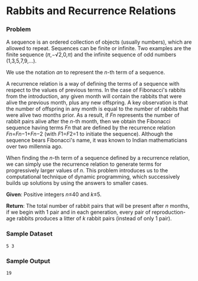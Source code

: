 # Rabbits and Recurrence Relations

### Problem

A sequence is an ordered collection of objects (usually numbers), which are allowed to repeat. Sequences can be finite or infinite. Two examples are the finite sequence (*π*,−√2,0,*π*) and the infinite sequence of odd numbers (1,3,5,7,9,…). 

We use the notation *an* to represent the *n*-th term of a sequence.

A recurrence relation is a way of defining the terms of a sequence with respect to the values of previous terms. 
In the case of Fibonacci's rabbits from the introduction, any given month will contain the rabbits that were alive the previous month, plus any new offspring. 
A key observation is that the number of offspring in any month is equal to the number of rabbits that were alive two months prior. 
As a result, if *Fn* represents the number of rabbit pairs alive after the *n*-th month, then we obtain the Fibonacci sequence having terms *Fn* that are defined by the recurrence relation *Fn*=*Fn*−1+*Fn*−2 (with *F*1=*F*2=1 to initiate the sequence). 
Although the sequence bears Fibonacci's name, it was known to Indian mathematicians over two millennia ago.

When finding the *n*-th term of a sequence defined by a recurrence relation, we can simply use the recurrence relation to generate terms for progressively larger values of *n*. This problem introduces us to the computational technique of dynamic programming, which successively builds up solutions by using the answers to smaller cases.

**Given**: Positive integers *n*≤40 and *k*≤5.

**Return**: The total number of rabbit pairs that will be present after *n* months, if we begin with 1 pair and in each generation, every pair of reproduction-age rabbits produces a litter of *k* rabbit pairs (instead of only 1 pair).

### Sample Dataset

`5 3`

### Sample Output

`19`
